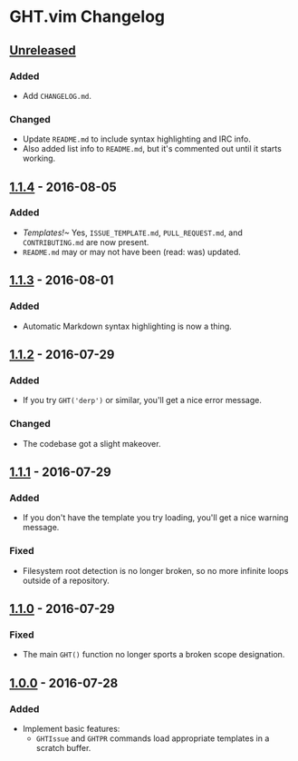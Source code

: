 # GHT.vim Changelog

## [Unreleased]

### Added
- Add `CHANGELOG.md`.

### Changed
- Update `README.md` to include syntax highlighting and IRC info.
- Also added list info to `README.md`, but it's commented out until it starts working.

## [1.1.4] - 2016-08-05

### Added
- *Templates!~* Yes, `ISSUE_TEMPLATE.md`, `PULL_REQUEST.md`, and `CONTRIBUTING.md` are now present.
- `README.md` may or may not have been (read: was) updated.

## [1.1.3] - 2016-08-01

### Added
- Automatic Markdown syntax highlighting is now a thing.

## [1.1.2] - 2016-07-29

### Added
- If you try `GHT('derp')` or similar, you'll get a nice error message.

### Changed
- The codebase got a slight makeover.

## [1.1.1] - 2016-07-29

### Added
- If you don't have the template you try loading, you'll get a nice warning message.

### Fixed
- Filesystem root detection is no longer broken, so no more infinite loops outside of a repository.

## [1.1.0] - 2016-07-29

### Fixed
- The main `GHT()` function no longer sports a broken scope designation.

## [1.0.0] - 2016-07-28

### Added
- Implement basic features:
    - `GHTIssue` and `GHTPR` commands load appropriate templates in a scratch buffer.

[Unreleased]: https://github.com/nkantar/GHT.vim/compare/v1.1.4...HEAD
[1.1.4]: https://github.com/nkantar/GHT.vim/compare/v1.1.3...v1.1.4
[1.1.3]: https://github.com/nkantar/GHT.vim/compare/v1.1.2...v1.1.3
[1.1.2]: https://github.com/nkantar/GHT.vim/compare/v1.1.1...v1.1.2
[1.1.1]: https://github.com/nkantar/GHT.vim/compare/v1.1.0...v1.1.1
[1.1.0]: https://github.com/nkantar/GHT.vim/compare/v1.0.0...v1.1.0
[1.0.0]: https://github.com/nkantar/GHT.vim/commit/fd4369e32e978ea7be32a4b1f988db822a334026
